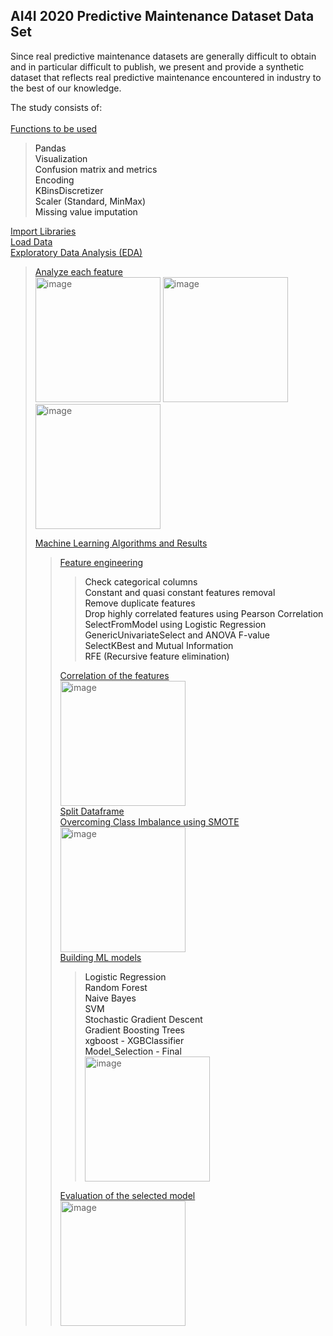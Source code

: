 ## AI4I 2020 Predictive Maintenance Dataset Data Set

Since real predictive maintenance datasets are generally difficult to obtain and in particular difficult to publish, we present and provide a synthetic dataset that reflects real predictive maintenance encountered in industry to the best of our knowledge.

The study consists of:<br><br>
<a href='#1.0'>Functions to be used</a><br>
<blockquote>
    <a>Pandas</a><br>
    <a>Visualization</a><br>
    <a>Confusion matrix and metrics</a><br>
    <a>Encoding</a><br>
    <a>KBinsDiscretizer</a><br>
    <a>Scaler (Standard, MinMax)</a><br>
    <a>Missing value imputation</a><br>
</blockquote>
<a href='#2.0'>Import Libraries</a><br>
<a href='#3.0'>Load Data</a><br>
<a href='#4.0'>Exploratory Data Analysis (EDA)</a><br>
<blockquote>
    <a href='#4.1'>Analyze each feature</a><br>
<img height="200" alt="image" src="https://user-images.githubusercontent.com/58983814/183268106-e1dba10f-662d-44b9-b712-120d9a954618.png"> <img height="200" alt="image" src="https://user-images.githubusercontent.com/58983814/183268114-a95859dc-5b4b-428c-9e14-83f2bd9247a3.png"> <img height="200" alt="image" src="https://user-images.githubusercontent.com/58983814/183268121-1495a834-4f44-4792-8918-c841f85d091d.png">

<a href='#5.0'>Machine Learning Algorithms and Results</a><br>
<blockquote>
    <a href='#5.1'>Feature engineering</a><br>
      <blockquote>
        <a>Check categorical columns</a><br>
        <a>Constant and quasi constant features removal</a><br>
        <a>Remove duplicate features</a><br>
        <a>Drop highly correlated features using Pearson Correlation</a><br>
        <a>SelectFromModel using Logistic Regression</a><br>
        <a>GenericUnivariateSelect and ANOVA F-value</a><br>
        <a>SelectKBest and Mutual Information</a><br>
        <a>RFE (Recursive feature elimination)</a><br>
    </blockquote>
    <a href='#5.2'>Correlation of the features</a><br>
      <img height="200" alt="image" src="https://user-images.githubusercontent.com/58983814/183268213-e1985093-6314-4e6c-b311-53327dc248e5.png"><br>
    <a href='#5.3'>Split Dataframe</a><br>
    <a href='#5.3'>Overcoming Class Imbalance using SMOTE</a><br>
      <img height="200" alt="image" src="https://user-images.githubusercontent.com/58983814/183268242-3ad11a2a-d37c-4146-9802-3ed383a35624.png"><br>
    <a href='#5.4'>Building ML models</a><br>
    <blockquote>
        <a>Logistic Regression </a><br>
        <a>Random Forest</a><br>
        <a>Naive Bayes</a><br>
        <a>SVM</a><br>
        <a>Stochastic Gradient Descent</a><br>
        <a>Gradient Boosting Trees</a><br>
        <a>xgboost - XGBClassifier</a><br>
        <a>Model_Selection - Final</a><br>
      <img height="200" alt="image" src="https://user-images.githubusercontent.com/58983814/183268297-3f24d284-73d5-450b-b10b-bba5460e440d.png">
    </blockquote>
    <a href='#5.5'>Evaluation of the selected model</a><br>
  <img height="200" alt="image" src="https://user-images.githubusercontent.com/58983814/183268365-7b40655b-c77b-4e34-9504-1b2a453ecfdc.png">
</blockquote>
